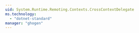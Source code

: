 ```yaml
---
uid: System.Runtime.Remoting.Contexts.CrossContextDelegate
ms.technology: 
  - "dotnet-standard"
manager: "ghogen"
---
```

